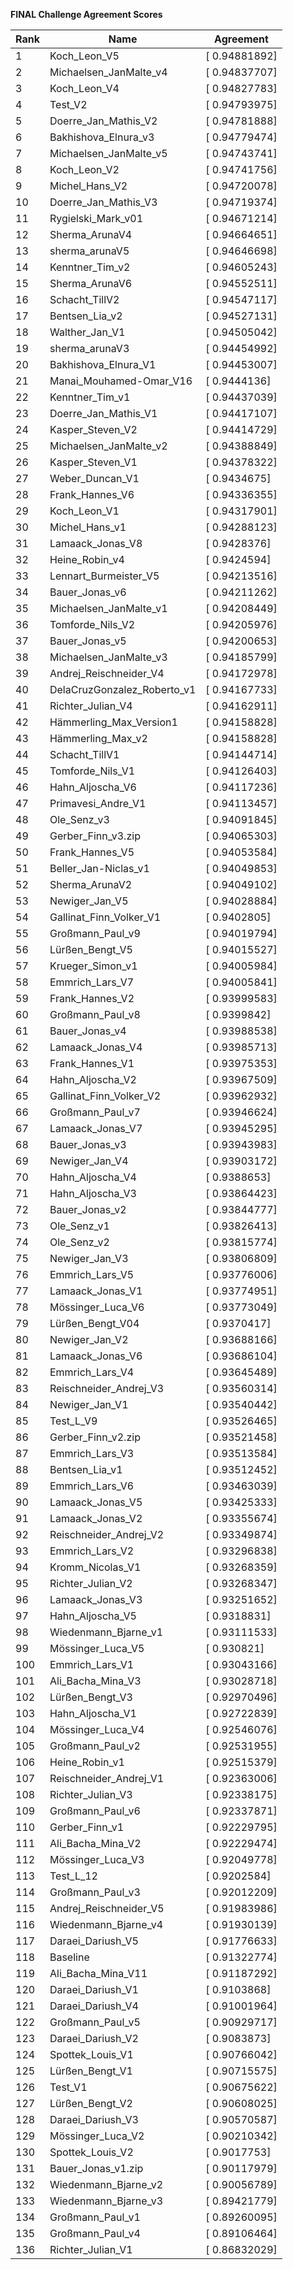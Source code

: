 **FINAL Challenge Agreement Scores**



|Rank|Name|Agreement|
|----|-----|---|
|1|Koch_Leon_V5|[ 0.94881892]|
|2|Michaelsen_JanMalte_v4|[ 0.94837707]|
|3|Koch_Leon_V4|[ 0.94827783]|
|4|Test_V2|[ 0.94793975]|
|5|Doerre_Jan_Mathis_V2|[ 0.94781888]|
|6|Bakhishova_Elnura_v3|[ 0.94779474]|
|7|Michaelsen_JanMalte_v5|[ 0.94743741]|
|8|Koch_Leon_V2|[ 0.94741756]|
|9|Michel_Hans_V2|[ 0.94720078]|
|10|Doerre_Jan_Mathis_V3|[ 0.94719374]|
|11|Rygielski_Mark_v01|[ 0.94671214]|
|12|Sherma_ArunaV4|[ 0.94664651]|
|13|sherma_arunaV5|[ 0.94646698]|
|14|Kenntner_Tim_v2|[ 0.94605243]|
|15|Sherma_ArunaV6|[ 0.94552511]|
|16|Schacht_TillV2|[ 0.94547117]|
|17|Bentsen_Lia_v2|[ 0.94527131]|
|18|Walther_Jan_V1|[ 0.94505042]|
|19|sherma_arunaV3|[ 0.94454992]|
|20|Bakhishova_Elnura_V1|[ 0.94453007]|
|21|Manai_Mouhamed-Omar_V16|[ 0.9444136]|
|22|Kenntner_Tim_v1|[ 0.94437039]|
|23|Doerre_Jan_Mathis_V1|[ 0.94417107]|
|24|Kasper_Steven_V2|[ 0.94414729]|
|25|Michaelsen_JanMalte_v2|[ 0.94388849]|
|26|Kasper_Steven_V1|[ 0.94378322]|
|27|Weber_Duncan_V1|[ 0.9434675]|
|28|Frank_Hannes_V6|[ 0.94336355]|
|29|Koch_Leon_V1|[ 0.94317901]|
|30|Michel_Hans_v1|[ 0.94288123]|
|31|Lamaack_Jonas_V8|[ 0.9428376]|
|32|Heine_Robin_v4|[ 0.9424594]|
|33|Lennart_Burmeister_V5|[ 0.94213516]|
|34|Bauer_Jonas_v6|[ 0.94211262]|
|35|Michaelsen_JanMalte_v1|[ 0.94208449]|
|36|Tomforde_Nils_V2|[ 0.94205976]|
|37|Bauer_Jonas_v5|[ 0.94200653]|
|38|Michaelsen_JanMalte_v3|[ 0.94185799]|
|39|Andrej_Reischneider_V4|[ 0.94172978]|
|40|DelaCruzGonzalez_Roberto_v1|[ 0.94167733]|
|41|Richter_Julian_V4|[ 0.94162911]|
|42|Hämmerling_Max_Version1|[ 0.94158828]|
|43|Hämmerling_Max_v2|[ 0.94158828]|
|44|Schacht_TillV1|[ 0.94144714]|
|45|Tomforde_Nils_V1|[ 0.94126403]|
|46|Hahn_Aljoscha_V6|[ 0.94117236]|
|47|Primavesi_Andre_V1|[ 0.94113457]|
|48|Ole_Senz_v3|[ 0.94091845]|
|49|Gerber_Finn_v3.zip|[ 0.94065303]|
|50|Frank_Hannes_V5|[ 0.94053584]|
|51|Beller_Jan-Niclas_v1|[ 0.94049853]|
|52|Sherma_ArunaV2|[ 0.94049102]|
|53|Newiger_Jan_V5|[ 0.94028884]|
|54|Gallinat_Finn_Volker_V1|[ 0.9402805]|
|55|Großmann_Paul_v9|[ 0.94019794]|
|56|Lürßen_Bengt_V5|[ 0.94015527]|
|57|Krueger_Simon_v1|[ 0.94005984]|
|58|Emmrich_Lars_V7|[ 0.94005841]|
|59|Frank_Hannes_V2|[ 0.93999583]|
|60|Großmann_Paul_v8|[ 0.9399842]|
|61|Bauer_Jonas_v4|[ 0.93988538]|
|62|Lamaack_Jonas_V4|[ 0.93985713]|
|63|Frank_Hannes_V1|[ 0.93975353]|
|64|Hahn_Aljoscha_V2|[ 0.93967509]|
|65|Gallinat_Finn_Volker_V2|[ 0.93962932]|
|66|Großmann_Paul_v7|[ 0.93946624]|
|67|Lamaack_Jonas_V7|[ 0.93945295]|
|68|Bauer_Jonas_v3|[ 0.93943983]|
|69|Newiger_Jan_V4|[ 0.93903172]|
|70|Hahn_Aljoscha_V4|[ 0.9388653]|
|71|Hahn_Aljoscha_V3|[ 0.93864423]|
|72|Bauer_Jonas_v2|[ 0.93844777]|
|73|Ole_Senz_v1|[ 0.93826413]|
|74|Ole_Senz_v2|[ 0.93815774]|
|75|Newiger_Jan_V3|[ 0.93806809]|
|76|Emmrich_Lars_V5|[ 0.93776006]|
|77|Lamaack_Jonas_V1|[ 0.93774951]|
|78|Mössinger_Luca_V6|[ 0.93773049]|
|79|Lürßen_Bengt_V04|[ 0.9370417]|
|80|Newiger_Jan_V2|[ 0.93688166]|
|81|Lamaack_Jonas_V6|[ 0.93686104]|
|82|Emmrich_Lars_V4|[ 0.93645489]|
|83|Reischneider_Andrej_V3|[ 0.93560314]|
|84|Newiger_Jan_V1|[ 0.93540442]|
|85|Test_L_V9|[ 0.93526465]|
|86|Gerber_Finn_v2.zip|[ 0.93521458]|
|87|Emmrich_Lars_V3|[ 0.93513584]|
|88|Bentsen_Lia_v1|[ 0.93512452]|
|89|Emmrich_Lars_V6|[ 0.93463039]|
|90|Lamaack_Jonas_V5|[ 0.93425333]|
|91|Lamaack_Jonas_V2|[ 0.93355674]|
|92|Reischneider_Andrej_V2|[ 0.93349874]|
|93|Emmrich_Lars_V2|[ 0.93296838]|
|94|Kromm_Nicolas_V1|[ 0.93268359]|
|95|Richter_Julian_V2|[ 0.93268347]|
|96|Lamaack_Jonas_V3|[ 0.93251652]|
|97|Hahn_Aljoscha_V5|[ 0.9318831]|
|98|Wiedenmann_Bjarne_v1|[ 0.93111533]|
|99|Mössinger_Luca_V5|[ 0.930821]|
|100|Emmrich_Lars_V1|[ 0.93043166]|
|101|Ali_Bacha_Mina_V3|[ 0.93028718]|
|102|Lürßen_Bengt_V3|[ 0.92970496]|
|103|Hahn_Aljoscha_V1|[ 0.92722839]|
|104|Mössinger_Luca_V4|[ 0.92546076]|
|105|Großmann_Paul_v2|[ 0.92531955]|
|106|Heine_Robin_v1|[ 0.92515379]|
|107|Reischneider_Andrej_V1|[ 0.92363006]|
|108|Richter_Julian_V3|[ 0.92338175]|
|109|Großmann_Paul_v6|[ 0.92337871]|
|110|Gerber_Finn_v1|[ 0.92229795]|
|111|Ali_Bacha_Mina_V2|[ 0.92229474]|
|112|Mössinger_Luca_V3|[ 0.92049778]|
|113|Test_L_12|[ 0.9202584]|
|114|Großmann_Paul_v3|[ 0.92012209]|
|115|Andrej_Reischneider_V5|[ 0.91983986]|
|116|Wiedenmann_Bjarne_v4|[ 0.91930139]|
|117|Daraei_Dariush_V5|[ 0.91776633]|
|118|Baseline|[ 0.91322774]|
|119|Ali_Bacha_Mina_V11|[ 0.91187292]|
|120|Daraei_Dariush_V1|[ 0.9103868]|
|121|Daraei_Dariush_V4|[ 0.91001964]|
|122|Großmann_Paul_v5|[ 0.90929717]|
|123|Daraei_Dariush_V2|[ 0.9083873]|
|124|Spottek_Louis_V1|[ 0.90766042]|
|125|Lürßen_Bengt_V1|[ 0.90715575]|
|126|Test_V1|[ 0.90675622]|
|127|Lürßen_Bengt_V2|[ 0.90608025]|
|128|Daraei_Dariush_V3|[ 0.90570587]|
|129|Mössinger_Luca_V2|[ 0.90210342]|
|130|Spottek_Louis_V2|[ 0.9017753]|
|131|Bauer_Jonas_v1.zip|[ 0.90117979]|
|132|Wiedenmann_Bjarne_v2|[ 0.90056789]|
|133|Wiedenmann_Bjarne_v3|[ 0.89421779]|
|134|Großmann_Paul_v1|[ 0.89260095]|
|135|Großmann_Paul_v4|[ 0.89106464]|
|136|Richter_Julian_V1|[ 0.86832029]|
